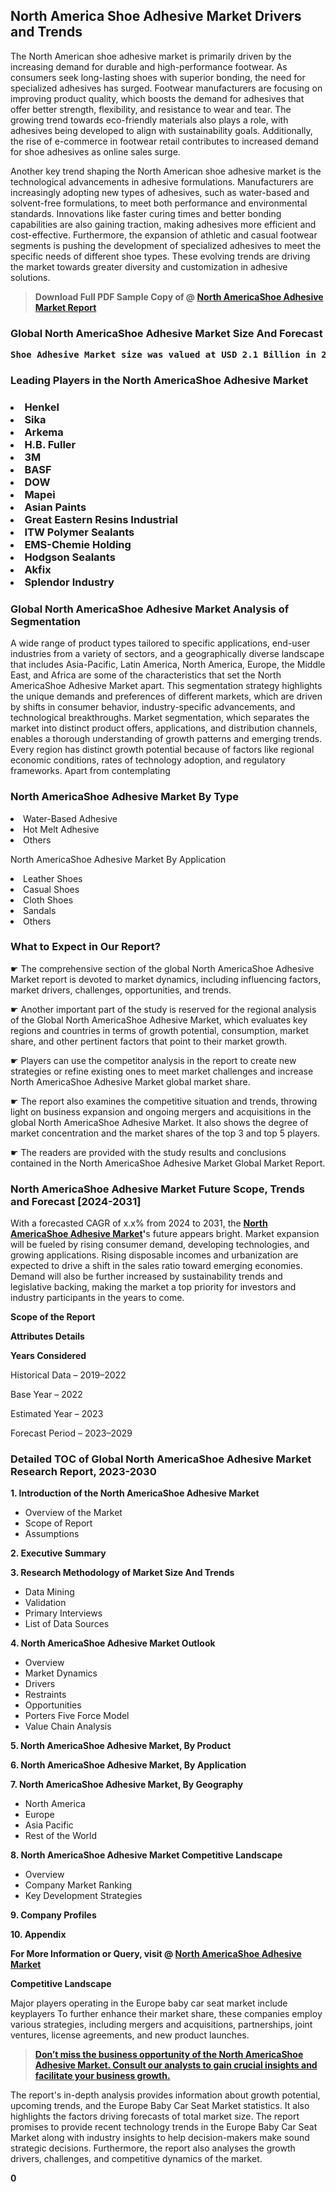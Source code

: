 <p> <h2>North America Shoe Adhesive Market Drivers and Trends</h2><p>The North American shoe adhesive market is primarily driven by the increasing demand for durable and high-performance footwear. As consumers seek long-lasting shoes with superior bonding, the need for specialized adhesives has surged. Footwear manufacturers are focusing on improving product quality, which boosts the demand for adhesives that offer better strength, flexibility, and resistance to wear and tear. The growing trend towards eco-friendly materials also plays a role, with adhesives being developed to align with sustainability goals. Additionally, the rise of e-commerce in footwear retail contributes to increased demand for shoe adhesives as online sales surge.</p><p>Another key trend shaping the North American shoe adhesive market is the technological advancements in adhesive formulations. Manufacturers are increasingly adopting new types of adhesives, such as water-based and solvent-free formulations, to meet both performance and environmental standards. Innovations like faster curing times and better bonding capabilities are also gaining traction, making adhesives more efficient and cost-effective. Furthermore, the expansion of athletic and casual footwear segments is pushing the development of specialized adhesives to meet the specific needs of different shoe types. These evolving trends are driving the market towards greater diversity and customization in adhesive solutions.</p></p><blockquote id="" class=""><strong>Download Full PDF Sample Copy of @&nbsp;<a href="https://www.verifiedmarketreports.com/download-sample/?rid=303936&utm_source=GitHub-Jan&utm_medium=258" target="_blank">North AmericaShoe Adhesive Market Report</a>&nbsp;&nbsp;</strong></blockquote><h3 id="" class=""><strong>Global&nbsp;North AmericaShoe Adhesive Market Size And Forecast</strong></h3><pre class="reader-text-block__code-block"><strong>Shoe Adhesive Market size was valued at USD 2.1 Billion in 2022 and is projected to reach USD 3.5 Billion by 2030, growing at a CAGR of 7.5% from 2024 to 2030.</strong></pre><h3 id="" class="">Leading Players in the&nbsp;North AmericaShoe Adhesive Market</h3><h3 class=""></Li><Li>Henkel</Li><Li> Sika</Li><Li> Arkema</Li><Li> H.B. Fuller</Li><Li> 3M</Li><Li> BASF</Li><Li> DOW</Li><Li> Mapei</Li><Li> Asian Paints</Li><Li> Great Eastern Resins Industrial</Li><Li> ITW Polymer Sealants</Li><Li> EMS-Chemie Holding</Li><Li> Hodgson Sealants</Li><Li> Akfix</Li><Li> Splendor Industry</h3><h3 id="" class="">Global&nbsp;North AmericaShoe Adhesive Market Analysis of Segmentation</h3><p id="" class="">A wide range of product types tailored to specific applications, end-user industries from a variety of sectors, and a geographically diverse landscape that includes Asia-Pacific, Latin America, North America, Europe, the Middle East, and Africa are some of the characteristics that set the North AmericaShoe Adhesive Market apart. This segmentation strategy highlights the unique demands and preferences of different markets, which are driven by shifts in consumer behavior, industry-specific advancements, and technological breakthroughs. Market segmentation, which separates the market into distinct product offers, applications, and distribution channels, enables a thorough understanding of growth patterns and emerging trends. Every region has distinct growth potential because of factors like regional economic conditions, rates of technology adoption, and regulatory frameworks. Apart from contemplating</p><h3 id="" class="">North AmericaShoe Adhesive Market&nbsp;By Type</h3><p></Li><Li>Water-Based Adhesive</Li><Li> Hot Melt Adhesive</Li><Li> Others</p><div class="" data-test-id=""><p>North AmericaShoe Adhesive Market&nbsp;By Application</p></div><p class=""></Li><Li>Leather Shoes</Li><Li> Casual Shoes</Li><Li> Cloth Shoes</Li><Li> Sandals</Li><Li> Others</p><div class="" data-test-id=""><h3><span class="">What to Expect in Our Report?</span></h3></div><div class="" data-test-id=""><p><span class="">☛ The comprehensive section of the global North AmericaShoe Adhesive Market report is devoted to market dynamics, including influencing factors, market drivers, challenges, opportunities, and trends.</span></p></div><div class="" data-test-id=""><p><span class="">☛ Another important part of the study is reserved for the regional analysis of the Global North AmericaShoe Adhesive Market, which evaluates key regions and countries in terms of growth potential, consumption, market share, and other pertinent factors that point to their market growth.</span></p></div><div class="" data-test-id=""><p><span class="">☛ Players can use the competitor analysis in the report to create new strategies or refine existing ones to meet market challenges and increase North AmericaShoe Adhesive Market global market share.</span></p></div><div class="" data-test-id=""><p><span class="">☛ The report also examines the competitive situation and trends, throwing light on business expansion and ongoing mergers and acquisitions in the global North AmericaShoe Adhesive Market. It also shows the degree of market concentration and the market shares of the top 3 and top 5 players.</span></p></div><div class="" data-test-id=""><p><span class="">☛ The readers are provided with the study results and conclusions contained in the North AmericaShoe Adhesive Market Global Market Report.</span></p></div><div class="" data-test-id=""><h3><span class="">North AmericaShoe Adhesive Market Future Scope, Trends and Forecast [2024-2031]</span></h3></div><div class="" data-test-id=""><p><span class="">With a forecasted CAGR of x.x% from 2024 to 2031, the <strong><a href="https://www.verifiedmarketreports.com/download-sample/?rid=303936&utm_source=GitHub-Jan&utm_medium=258" target="_blank">North AmericaShoe Adhesive Market</a>'</strong>s future appears bright. Market expansion will be fueled by rising consumer demand, developing technologies, and growing applications. Rising disposable incomes and urbanization are expected to drive a shift in the sales ratio toward emerging economies. Demand will also be further increased by sustainability trends and legislative backing, making the market a top priority for investors and industry participants in the years to come.</span></p><p id="ember66" class="ember-view reader-text-block__paragraph"><strong>Scope of the Report</strong></p><p id="ember67" class="ember-view reader-text-block__paragraph"><strong>Attributes Details</strong></p><p id="ember68" class="ember-view reader-text-block__paragraph"><strong>Years Considered</strong></p><p id="ember69" class="ember-view reader-text-block__paragraph">Historical Data &ndash; 2019&ndash;2022</p><p id="ember70" class="ember-view reader-text-block__paragraph">Base Year &ndash; 2022</p><p id="ember71" class="ember-view reader-text-block__paragraph">Estimated Year &ndash; 2023</p><p id="ember72" class="ember-view reader-text-block__paragraph">Forecast Period &ndash; 2023&ndash;2029</p></div><h3 id="" class="">Detailed TOC of Global North AmericaShoe Adhesive Market Research Report, 2023-2030</h3><p id="" class=""><strong>1. Introduction of the North AmericaShoe Adhesive Market</strong></p><ul><li>Overview of the Market</li><li>Scope of Report</li><li>Assumptions</li></ul><p id="" class=""><strong>2. Executive Summary</strong></p><p id="" class=""><strong>3. Research Methodology of Market Size And Trends</strong></p><ul><li>Data Mining</li><li>Validation</li><li>Primary Interviews</li><li>List of Data Sources</li></ul><p id="" class=""><strong>4. North AmericaShoe Adhesive Market Outlook</strong></p><ul><li>Overview</li><li>Market Dynamics</li><li>Drivers</li><li>Restraints</li><li>Opportunities</li><li>Porters Five Force Model</li><li>Value Chain Analysis</li></ul><p id="" class=""><strong>5. North AmericaShoe Adhesive Market, By Product</strong></p><p id="" class=""><strong>6. North AmericaShoe Adhesive Market, By Application</strong></p><p id="" class=""><strong>7. North AmericaShoe Adhesive Market, By Geography</strong></p><ul><li>North America</li><li>Europe</li><li>Asia Pacific</li><li>Rest of the World</li></ul><p id="" class=""><strong>8. North AmericaShoe Adhesive Market Competitive Landscape</strong></p><ul><li>Overview</li><li>Company Market Ranking</li><li>Key Development Strategies</li></ul><p id="" class=""><strong>9. Company Profiles</strong></p><p id="" class=""><strong>10. Appendix</strong></p><p><strong>For More Information or Query, visit&nbsp;@ <a href="https://www.verifiedmarketreports.com/product/shoe-adhesive-market/" target="_blank">North AmericaShoe Adhesive Market</a></strong></p><p id="ember61" class="ember-view reader-text-block__paragraph"><strong>Competitive Landscape</strong></p><p id="ember62" class="ember-view reader-text-block__paragraph">Major players operating in the Europe baby car seat market include keyplayers To further enhance their market share, these companies employ various strategies, including mergers and acquisitions, partnerships, joint ventures, license agreements, and new product launches.</p><blockquote id="ember63" class="ember-view reader-text-block__blockquote"><strong><a href="https://www.verifiedmarketreports.com/download-sample/?rid=303936&utm_source=GitHub-Jan&utm_medium=258" target="_blank">Don&rsquo;t miss the business opportunity of the North AmericaShoe Adhesive Market. Consult our analysts to gain crucial insights and facilitate your business growth.</a></strong></blockquote><p id="ember64" class="ember-view reader-text-block__paragraph">The report's in-depth analysis provides information about growth potential, upcoming trends, and the Europe Baby Car Seat Market statistics. It also highlights the factors driving forecasts of total market size. The report promises to provide recent technology trends in the Europe Baby Car Seat Market along with industry insights to help decision-makers make sound strategic decisions. Furthermore, the report also analyses the growth drivers, challenges, and competitive dynamics of the market.</p><p class="ember-view reader-text-block__paragraph"><strong>0</strong></p>
